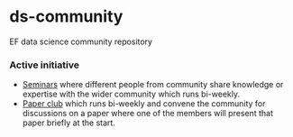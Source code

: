 # ds-community
EF data science community repository

### Active initiative
* [Seminars](https://github.com/efcloud/ds-community/seminars) where different people from community share knowledge or expertise with the wider community which runs bi-weekly.
* [Paper club](https://github.com/efcloud/ds-community/paper_club) which runs bi-weekly and convene the community for discussions on a paper where one of the members will present that paper briefly at the start.